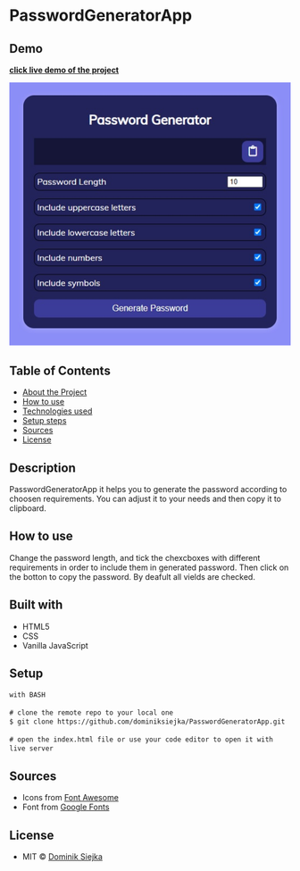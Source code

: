 # PasswordGeneratorApp

## Demo

[**click live demo of the project**](https://dominiksiejka.github.io/PasswordGeneratorApp)

![PasswordGeneratorApp preview](./assets/password.jpg)

## Table of Contents

- [About the Project](#description)
- [How to use](#how-to-use)
- [Technologies used](#built-with)
- [Setup steps](#setup)
- [Sources](#sources)
- [License](#license)

## Description

PasswordGeneratorApp it helps you to generate the password according to choosen requirements. You can adjust it to your needs and then copy it to clipboard.

## How to use

Change the password length, and tick the chexcboxes with different requirements in order to include them in generated password. Then click on the botton to copy the password. By deafult all vields are checked.

## Built with

- HTML5
- CSS
- Vanilla JavaScript

## Setup

```
with BASH

# clone the remote repo to your local one
$ git clone https://github.com/dominiksiejka/PasswordGeneratorApp.git

# open the index.html file or use your code editor to open it with live server

```

## Sources

- Icons from [Font Awesome ](https://fontawesome.com)
- Font from [Google Fonts ](https://fonts.google.com/)

## License

- MIT © [Dominik Siejka ](https://github.com/dominiksiejka/PasswordGeneratorApp)
